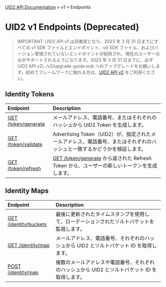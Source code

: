 [UID2 API Documentation](../../README.md) > v1 > Endpoints

# UID2 v1 Endpoints (Deprecated)

> IMPORTANT: UID2 API v1 は非推奨となり、2023 年 3 月 31 日までにすべての v1 SDK ファイルとエンドポイント、v0 SDK ファイル、およびバージョン管理されていないエンドポイントが削除され、現在のユーザーのみがサポートされるようになります。2023 年 3 月 31 日までに、必ず UID2 API v2(../v2/upgrade-guide.md) へのアップグレードをお願いします。初めてフレームワークに触れる方は、[UID2 API v2](../v2/README.md) をご利用ください。

## Identity Tokens

| Endpoint                                       | Description                                                                                                               |
| :--------------------------------------------- | :------------------------------------------------------------------------------------------------------------------------ |
| [GET /token/generate](./get-token-generate.md) | メールアドレス、電話番号、またはそれぞれのハッシュから UID2 Token を生成します。                                          |
| [GET /token/validate](./get-token-validate.md) | Advertising Token（UID2）が、指定されたメールアドレス、電話番号、またはそれぞれのハッシュと一致するかどうかを検証します。 |
| [GET /token/refresh](./get-token-refresh.md)   | [GET /token/generate](./get-token-generate.md) から返された Refresh Token から、ユーザーの新しいトークンを生成します。    |

## Identity Maps

| Endpoint                                           | Description                                                                                    |
| :------------------------------------------------- | :--------------------------------------------------------------------------------------------- |
| [GET /identity/buckets](./get-identity-buckets.md) | 最後に更新されたタイムスタンプを使用して、ローテーションされたソルトバケットを監視します。     |
| [GET /identity/map](./get-identity-map.md)         | メールアドレス、電話番号、それぞれのハッシュから UID2 とソルトバケット ID を取得します。       |
| [POST /identity/map](./post-identity-map.md)       | 複数のメールアドレスや電話番号、それぞれのハッシュから UID2 とソルトバケット ID を取得します。 |
